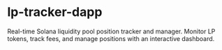 # lp-tracker-dapp
Real-time Solana liquidity pool position tracker and manager. Monitor LP tokens, track fees, and manage positions with an interactive dashboard.
